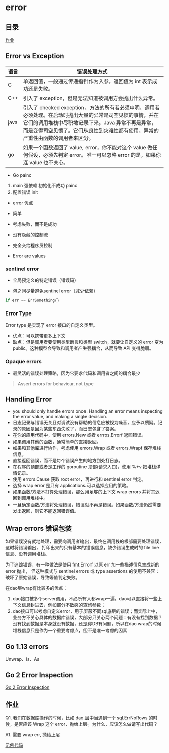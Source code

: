 # error

## 目录
  
  [作业](#作业)

## Error vs Exception

|语言|错误处理方式|
|--|--|
|C|单返回值，一般通过传递指针作为入参，返回值为 int 表示成功还是失败。|
|C++|引入了 exception，但是无法知道被调用方会抛出什么异常。|
|java|引入了 checked exception，方法的所有者必须申明，调用者必须处理。在启动时抛出大量的异常是司空见惯的事情，并在它们的调用堆栈中尽职地记录下来。Java 异常不再是异常，而是变得司空见惯了。它们从良性到灾难性都有使用，异常的严重性由函数的调用者来区分。|
|go|如果一个函数返回了 value, error，你不能对这个 value 做任何假设，必须先判定 error。唯一可以忽略 error 的是，如果你连 value 也不关心。|

* Go painc

1. main 强依赖 初始化不成功 painc
2. 配置错误  init

* error 优点

* 简单
* 考虑失败，而不是成功
* 没有隐藏的控制流
* 完全交给程序员控制
* Error are values

### sentinel error

* 全局预定义的特定错误（错误码）

* 包之间尽量避免sentinel error（减少依赖）

```sql
if err == ErrSomething{}
```

### Error Type

Error type 是实现了 error 接口的自定义类型。

* 优点：可以携带更多上下文
* 缺点：但是调用者要使用类型断言和类型 switch，就要让自定义的 error 变为 public。这种模型会导致和调用者产生强耦合，从而导致 API 变得脆弱。

### Opaque errors

* 最灵活的错误处理策略，因为它要求代码和调用者之间的耦合最少

> Assert errors for behaviour, not type

## Handling Error

* you should only handle errors once. Handling an error means inspecting the error value, and making a single decision.
* 日志记录与错误无关且对调试没有帮助的信息应被视为噪音，应予以质疑。记录的原因是因为某些东西失败了，而日志包含了答案。
* 在你的应用代码中，使用 errors.New 或者 errros.Errorf 返回错误。
* 如果调用其他的函数，通常简单的直接返回。
* 如果和其他库进行协作，考虑使用 errors.Wrap 或者 errors.Wrapf 保存堆栈信息。
* 直接返回错误，而不是每个错误产生的地方到处打日志。
* 在程序的顶部或者是工作的 goroutine 顶部(请求入口)，使用 %+v 把堆栈详情记录。
* 使用 errors.Cause 获取 root error，再进行和 sentinel error 判定。
* 选择 wrap error 是只有 applications 可以选择应用的策略。
* 如果函数/方法不打算处理错误，那么用足够的上下文 wrap errors 并将其返回到调用堆栈中。
* 一旦确定函数/方法将处理错误，错误就不再是错误。如果函数/方法仍然需要发出返回，则它不能返回错误值。

## Wrap errors 错误包装

如果错误没有就地处理，需要向调用者输出，最终在调用栈的根部需要处理错误，这时将错误输出， 打印出来的只有基本的错误信息，缺少错误生成时的 file:line 信息、没有调用堆栈。

为了追踪错误，有一种做法是使用 fmt.Errorf 以原 err 加一些描述信息生成新的 error 抛出， 但这种模式与 sentinel errors 或 type assertions 的使用不兼容： 破坏了原始错误，导致等值判定失败。

在dao层wrap有比较多的优点：

1. dao接口被多个server调用，不必所有人都wrap一遍。dao可以直接将一些上下文信息封进去，例如部分不敏感的查询参数；
2. dao接口可以考虑自定义error，用于屏蔽不同sql底层的错误；而实际上中，业务方不关心具体的数据库错误，大部分只关心两个问题：有没有找到数据？没有找到数据是本身就没有数据，还是你DB有问题，所以在dao wrap的时候堆栈信息只是作为一个重要考虑点，但不是唯一考虑的因素

## Go 1.13 errors

Unwrap、Is、As

## Go 2 Error Inspection

[Go 2 Error Inspection](https://go.googlesource.com/proposal/+/master/design/29934-error-values.md)

## 作业

Q1. 我们在数据库操作的时候，比如 dao 层中当遇到一个 sql.ErrNoRows 的时候，是否应该 Wrap 这个 error，抛给上层。为什么，应该怎么做请写出代码？

A1. 需要 wrap err, 抛给上层

[示例代码](./main.go)
